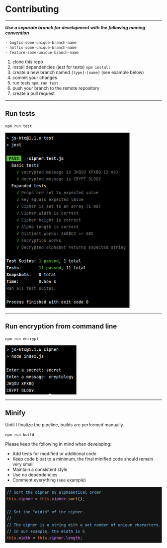 # Contributing
---

***Use a separate branch for development with the following naming convention***

```
- bugfix-some-unique-branch-name
- hotfix-some-unique-branch-name
- feature-some-unique-branch-name
```

1. clone this repo
1. install dependencies (jest for tests) `npm install`
1. create a new branch named `[type]-[name]` (see example below)
1. commit your changes
1. run tests `npm run test`
1. push your branch to the remote repository
1. create a pull request

---

## Run tests

`npm run test`

![img.png](resources/img.png)

---

## Run encryption from command line

`npm run encrypt`

![img_1.png](resources/img_1.png)

---

## Minify

Until I finalize the pipeline, builds are performed manually.

`npm run build`

Please keep the following in mind when developing:

- Add tests for modified or additional code
- Keep code bloat to a minimum, the final minified code should remain very small
- Maintain a consistent style
- Use no dependencies
- Comment everything (see example)

![img_3.png](resources/img_3.png)